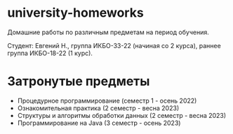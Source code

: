 # university-homeworks

Домашние работы по различным предметам на период обучения.

Студент: Евгений Н., группа ИКБО-33-22 (начиная со 2 курса), раннее группа ИКБО-18-22 (1 курс).

# Затронутые предметы

- Процедурное программирование (семестр 1 - осень 2022)
- Ознакомительная практика (2 семестр - весна 2023)
- Структуры и алгоритмы обработки данных (2 семестр - весна 2023)
- Программирование на Java (3 семестр - осень 2023)